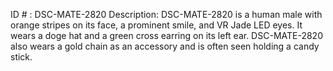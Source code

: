 ID # : DSC-MATE-2820
Description: DSC-MATE-2820 is a human male with orange stripes on its face, a prominent smile, and VR Jade LED eyes. It wears a doge hat and a green cross earring on its left ear. DSC-MATE-2820 also wears a gold chain as an accessory and is often seen holding a candy stick.
